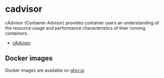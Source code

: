 cadvisor
========

cAdvisor (Container Advisor) provides container users an understanding of the resource usage and performance characteristics of their running containers.

- [cAdvisor](https://github.com/google/cadvisor)

Docker images
-------------

Docker images are available on [ghcr.io](https://github.com/cybozu/neco-containers/pkgs/container/cadvisor)
